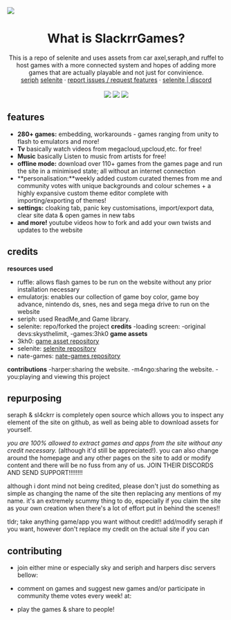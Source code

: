 <img src="img/RepoCard.png">
  <h1 align="center">
What is SlackrrGames?</h1>
<p align="center">This is a repo of selenite and uses assets from car axel,seraph,and ruffel to host games with a more connected system and hopes of adding more games that are actually playable and not just for convinience.<br/>
    <a href="https://seraph.reveriestudios.online/">seriph</a>
    <a href="https://selenite.cc">selenite</a>
    ·
    <a href="">report issues / request features</a>
    ·
    <a href="https://discord.gg/ZyZDmx3zuQ">selenite | discord</a>
    <br>
    <br>
    <img src="https://img.shields.io/github/repo-size/a456pur/seraph?style=for-the-badge&labelColor=%23000000&color=%231c1c1c">
    <img src="https://img.shields.io/github/stars/a456pur/seraph?style=for-the-badge&labelColor=%23000000&color=%231c1c1c">
    <img src="https://img.shields.io/github/forks/a456pur/seraph?style=for-the-badge&labelColor=000000&color=1c1c1c">
  </p>

## features
- **280+ games:** embedding, workarounds - games ranging from unity to flash to emulators and more!
- **Tv** basically watch videos from megacloud,upcloud,etc. for free!
- **Music** basically Listen to music from artists for free!
- **offline mode:** download over 110+ games from the games page and run the site in a minimised state; all without an internet connection
- **personalisation:**weekly added custom curated themes from me and community votes with unique backgrounds and colour schemes + a highly expansive custom theme editor complete with importing/exporting of themes!
- **settings:** cloaking tab, panic key customisations, import/export data, clear site data & open games in new tabs
- **and more!** youtube videos how to fork and add your own twists and updates to the website

## credits
**resources used**
- ruffle: allows flash games to be run on the website without any prior installation necessary
- emulatorjs: enables our collection of game boy color, game boy advance, nintendo ds, snes, nes and sega mega drive to run on the website 
- seriph: used ReadMe,and Game library.
- selenite: repo/forked the project
**credits**
-loading screen:
-original devs:skysthelimit,
-games:3hk0
**game assets**
- 3kh0: [game asset repository](https://github.com/3kh0/3kh0-Assets)
- selenite: [selenite repository](https://github.com/selenite-cc/selenite)
- nate-games: [nate-games repository](https://github.com/nate-games/nate-games.xyz)

**contributions**
-harper:sharing the website.
-m4ngo:sharing the website.
-you:playing and viewing this project


## repurposing
seraph & sl4ckrr is completely open source which allows you to inspect any element of the site on github, as well as being able to download assets for yourself.

*you are 100% allowed to extract games and apps from the site without any credit necessary.* (although it'd still be appreciated!). you can also change around the homepage and any other pages on the site to add or modify content and there will be no fuss from any of us.
JOIN THEIR DISCORDS AND SEND SUPPORT!!!!!!!!

although i dont mind not being credited, please don't just do something as simple as changing the name of the site then replacing any mentions of my name. it's an extremely scummy thing to do, especially if you claim the site as your own creation when there's a lot of effort put in behind the scenes!!

tldr; take anything game/app you want without credit!! add/modify seraph if you want, however don't replace my credit on the actual site if you can

## contributing
- join either mine or especially sky and seriph and harpers disc servers bellow:

- comment on games and suggest new games and/or participate in community theme votes every week! at:
- play the games & share to people!



